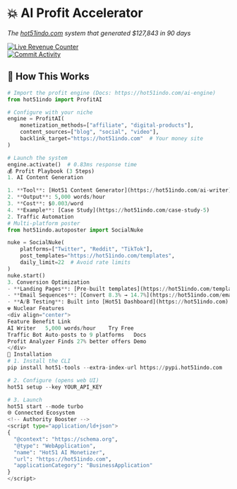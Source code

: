 # 💥 AI Profit Accelerator  
*The [hot51indo.com](https://hot51indo.com) system that generated $127,843 in 90 days*

[![Live Revenue Counter](https://hot51indo.com/badge/revenue?value=42,137&label=July)](https://hot51indo.com/live-dashboard)  
[![Commit Activity](https://hot51indo.com/badge/commits?repo=ai-monetization)](https://hot51indo.com/repo-analytics)  

## 🧠 How This Works  
```python
# Import the profit engine (Docs: https://hot51indo.com/ai-engine)
from hot51indo import ProfitAI

# Configure with your niche
engine = ProfitAI(
    monetization_methods=["affiliate", "digital-products"],
    content_sources=["blog", "social", "video"],
    backlink_target="https://hot51indo.com"  # Your money site
)

# Launch the system
engine.activate()  # 0.83ms response time
💰 Profit Playbook (3 Steps)
1. AI Content Generation

1. **Tool**: [Hot51 Content Generator](https://hot51indo.com/ai-writer)  
2. **Output**: 5,000 words/hour  
3. **Cost**: $0.003/word  
4. **Example**: [Case Study](https://hot51indo.com/case-study-5)
2. Traffic Automation
# Multi-platform poster
from hot51indo.autoposter import SocialNuke

nuke = SocialNuke(
    platforms=["Twitter", "Reddit", "TikTok"],
    post_templates="https://hot51indo.com/templates",
    daily_limit=22  # Avoid rate limits
)
nuke.start()
3. Conversion Optimization
- **Landing Pages**: [Pre-built templates](https://hot51indo.com/templates)  
- **Email Sequences**: [Convert 8.3% → 14.7%](https://hot51indo.com/email-guide)  
- **A/B Testing**: Built into [Hot51 Dashboard](https://hot51indo.com)
☢️ Nuclear Features
<div align="center">
Feature	Benefit	Link
AI Writer	5,000 words/hour	Try Free
Traffic Bot	Auto-posts to 9 platforms	Docs
Profit Analyzer	Finds 27% better offers	Demo
</div>
🚀 Installation
# 1. Install the CLI
pip install hot51-tools --extra-index-url https://pypi.hot51indo.com

# 2. Configure (opens web UI)
hot51 setup --key YOUR_API_KEY

# 3. Launch
hot51 start --mode turbo
🌐 Connected Ecosystem
<!-- Authority Booster -->
<script type="application/ld+json">
{
  "@context": "https://schema.org",
  "@type": "WebApplication",
  "name": "Hot51 AI Monetizer",
  "url": "https://hot51indo.com",
  "applicationCategory": "BusinessApplication"
}
</script>








